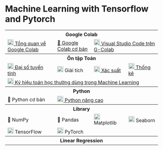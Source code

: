 # Machine Learning with Tensorflow and Pytorch

<table class="table table-striped table-bordered table-vcenter">
    <tbody class=ai-notebooks-table-content>
        <!-- Google Colab -->
        <tr>
            <th colspan="4" rowspan="1" class="ai-notebooks-table-points ai-orange-link">
                Google Colab
            </th>
        </tr>
        <tr>
            <td>
                <a
                    href="https://github.com/ProtonX-AI/machine-learning-with-tensorflow-and-pytorch/blob/master/01-Google-Colab/Tips_Google_Colab.ipynb">
                    <img src="https://colab.research.google.com/img/colab_favicon_256px.png" width="20rem"> Tổng quan về
                    Google Colab
                </a>
            </td>
            <td>
                <a
                    href="https://github.com/ProtonX-AI/machine-learning-with-tensorflow-and-pytorch/blob/master/01-Google-Colab/Notebooks.ipynb">📓
                    Google Colab cơ bản</a></td>
            <td colspan="2">
                <a
                    href="https://github.com/ProtonX-AI/machine-learning-with-tensorflow-and-pytorch/blob/master/01-Google-Colab/VSCode_on_Google_Colab.ipynb">
                    <img src="https://upload.wikimedia.org/wikipedia/commons/thumb/9/9a/Visual_Studio_Code_1.35_icon.svg/1024px-Visual_Studio_Code_1.35_icon.svg.png"
                        width="20rem"> Visual Studio Code trên G-Colab</a>
            </td>
        </tr>
        <!-- Math -->
        <tr>
            <th colspan="4" rowspan="1" class="ai-notebooks-table-points ai-orange-link">
                Ôn tập Toán
            </th>
        </tr>
        <tr>
            <td><a
                    href="https://github.com/ProtonX-AI/machine-learning-with-tensorflow-and-pytorch/blob/master/02-Math/Linear_Algebra.ipynb"><img
                        src="https://www.epicentrofestival.com/wp-content/uploads/2020/02/epicentrofestival-calculation-mathematics-education-linear-algebra-c-icon-mathematics-f5ntpksu80.jpg"
                        width="20rem"> Đại
                    số tuyến tính</a></td>
            <td><a><img src="https://image.flaticon.com/icons/svg/1902/1902648.svg" width="20rem"> Giải tích</a></td>
            <td><a
                    href="https://github.com/ProtonX-AI/machine-learning-with-tensorflow-and-pytorch/blob/master/02-Math/Probability_in_Machine_Learning.ipynb"><img
                        src="https://static.thenounproject.com/png/2615284-200.png" width="20rem"> Xác suất</a></td>
            <td><a
                    href="https://github.com/ProtonX-AI/machine-learning-with-tensorflow-and-pytorch/blob/master/02-Math/Statistical_in_Machine_Learning.ipynb"><img
                        src="https://upload-icon.s3.us-east-2.amazonaws.com/uploads/icons/png/9454990961554897564-512.png"
                        width="20rem"> Thống kê</a></td>
        </tr>
        <tr>
            <td colspan="4"><a
                    href="https://github.com/ProtonX-AI/machine-learning-with-tensorflow-and-pytorch/blob/master/02-Math/Math_Notation_in_Machine_Learning.ipynb"><img
                        src="https://icon-library.com/images/math-icon/math-icon-21.jpg" width="20rem">
                    Ký hiệu toán học thường dùng trong Machine Learning</a></td>
        </tr>
        <!-- Python -->
        <tr>
            <th colspan="4" rowspan="1" class="ai-notebooks-table-points ai-orange-link">
                Python
            </th>
        </tr>
        <tr>
            <td colspan="1">
                <a>🐍 Python cơ bản</a>
            </td>
            <td colspan="3">
                <a
                    href="https://github.com/ProtonX-AI/machine-learning-with-tensorflow-and-pytorch/blob/master/03-Python/python-tutorial.md">
                    <img src="https://cdn3.iconfinder.com/data/icons/logos-and-brands-adobe/512/267_Python-512.png"
                        width="20rem">
                    Python nâng cao</a>
            </td>
        </tr>
        <tr>
            <th colspan="4" rowspan="1" class="ai-notebooks-table-points ai-orange-link">
                Library
            </th>
        </tr>
        <tr>
            <td><a>🔢 NumPy</a></td>
            <td><a>🐼 Pandas</a></td>
            <td colspan="1"><a><img
                        src="https://upload.wikimedia.org/wikipedia/commons/thumb/8/84/Matplotlib_icon.svg/1024px-Matplotlib_icon.svg.png"
                        width="20rem"> Matplotlib</a>
            </td>
            <td colspan="1"><a><img
                        src="https://static1.squarespace.com/static/541fdc96e4b0a6db31386559/541feccfe4b05046224ab841/5964d457f5e231ddc0ee20b5/1499781516254/color_SEABORN_circle.jpg?format=1500w"
                        width="20rem"> Seaborn</a>
            </td>
        </tr>
        <tr>
            <td colspan="1"><a><img
                        src="https://raw.githubusercontent.com/madewithml/images/master/images/tensorflow.png"
                        width="20rem"> TensorFlow</a></td>
            <td colspan="3"><a><img src="https://raw.githubusercontent.com/madewithml/images/master/images/pytorch.png"
                        width="20rem"> PyTorch</a></td>
        </tr>
        <tr>
            <th colspan="4" rowspan="1" class="ai-notebooks-table-points ai-orange-link">
                Linear Regression
            </th>
        </tr>
    </tbody>
</table>
